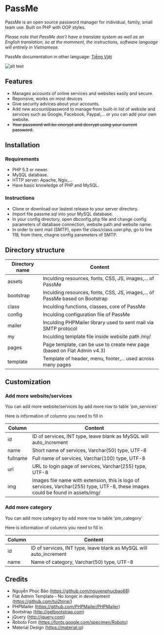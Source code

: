 # PassMe
PassMe is an open source password manager for individual, family, small team use. Built on PHP with OOP styles.

*Please note that PassMe don't have a translate system as well as an English translation, so at the momment, the instructions, software language will entirely in Vietnamese.*

PassMe documentation in other language: [Tiếng Việt](README_vi.md)

![alt text](http://i.imgur.com/XUQBm96.png "Ảnh chụp màn hình PassMe")

## Features
- Manages accounts of online services and websites easily and secure. 
- Reponsive, works on most devices
- Give security advices about your accounts.
- Add new account/password to manage from built-in list of website and services such as Google, Facebook, Paypal,... or you can add your own website.
- ~~Your password will be encrypt and decrypt using your current password.~~ 

## Installation
### Requirements 
- PHP 5.3 or newer.
- MySQL database.
- HTTP server: Apache, Ngix,...
- Have basic knowledge of PHP and MySQL.

### Instructions
- Clone or download our lastest release to your server directory.
- Import file passme.sql into your MySQL database.
- In your config directory, open dbconfig.php file and change config parameters of database connection, website path and website name.
- In order to sent mail (SMTP), open file class/class.user.php, go to line 119, from there, chagne config parameters of SMTP.

## Directory structure

| Directory name | Content |
| ------  | ----------------------------------------------------------------------------------------------------------------- |
| assets     | Inculding resources, fonts, CSS, JS, images,... of PassMe |
| bootstrap    | Inculding resources, fonts, CSS, JS, images,... of PassMe based on Bootstrap|
| class| Inculding functions, classes, core of PassMe |
| config     | Inculding configuration file of PassMe |
| mailer     | Inculding PHPMailer library used to sent mail via SMTP protocol   |
| my     | Inculding template file inside website path /my/   |
| pages     | Page template, can be use to create new page (based on Flat Admin v4.3)  |
| template   | Template of header, menu, footer,... used across many pages |

## Customization
### Add more website/services
You can add more website/services by add more row to table 'pm_services'

Here is information of columns you need to fill in

| Column | Content                                                                                                          |
| ------  | ----------------------------------------------------------------------------------------------------------------- |
| id      | ID of services, INT type, leave blank as MySQL will auto_increment                                                   |
| name    | Short name of services, Varchar(50) type, UTF-8                                                                 |
| fullname| Full name of services, Varchar(100) type, UTF-8                                                                  |
| url     | URL to login page of services, Varchar(255) type, UTF-8                                               |
| img     | Images file name with extension, this is logo of services, Varchar(255) type, UTF-8, these images could be found in assets/img/   |

### Add more category
You can add more category by add more row to table 'pm_category'

Here is information of columns you need to fill in

| Column | Content                                                                                                          |
| ------  | ----------------------------------------------------------------------------------------------------------------- |
| id      | ID of services, INT type, leave blank as MySQL will auto_increment                                                  |
| name    | Name of category, Varchar(50) type, UTF-8                                                                           |

## Credits 
- Nguyễn Phúc Bảo (https://github.com/nguyenphucbao68)
- Flat Admin Template - No longer in development (https://github.com/tui2tone/)
- PHPMailer (https://github.com/PHPMailer/PHPMailer)
- Bootstrap (http://getbootstrap.com)
- jQuery (http://jquery.com)
- Roboto Font (https://fonts.google.com/specimen/Roboto)
- Material Design (https://material.io)
 
